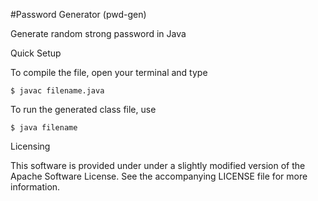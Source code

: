 #Password Generator (pwd-gen)

Generate random strong password in Java

Quick Setup

To compile the file, open your terminal and type

	$ javac filename.java

To run the generated class file, use

	$ java filename
	
Licensing

This software is provided under under a slightly modified version of the Apache Software License. See the accompanying LICENSE file for more information.

